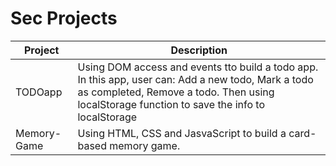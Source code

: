 # Sec Projects

Project | Description
------------ | -------------
TODOapp| Using DOM access and events tto build a todo app. In this app, user can: Add a new todo, Mark a todo as completed, Remove a todo. Then using localStorage function to save the info to localStorage
Memory-Game | Using HTML, CSS and JasvaScript to build a card-based memory game.

